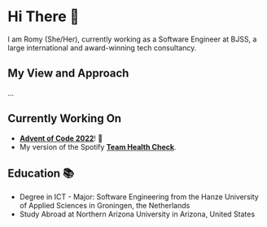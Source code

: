 # Hi There 👋

I am Romy (She/Her), currently working as a Software Engineer at BJSS, a large international and award-winning tech consultancy.

## My View and Approach
...

## Currently Working On
+ [**Advent of Code 2022**](https://github.com/RomyBos/advent-of-code-2022)! 🎄
+ My version of the Spotify [**Team Health Check**](https://github.com/RomyBos/team-health-check).

## Education 📚
+ Degree in ICT - Major: Software Engineering from the Hanze University of Applied Sciences in Groningen, the Netherlands
+ Study Abroad at Northern Arizona University in Arizona, United States

<!--
**RomyBos/RomyBos** is a ✨ _special_ ✨ repository because its `README.md` (this file) appears on your GitHub profile.

Here are some ideas to get you started:

- 🔭 I’m currently working on ...
- 🌱 I’m currently learning ...
- 👯 I’m looking to collaborate on ...
- 🤔 I’m looking for help with ...
- 💬 Ask me about ...
- 📫 How to reach me: ...
- 😄 Pronouns: ...
- ⚡ Fun fact: ...
-->
